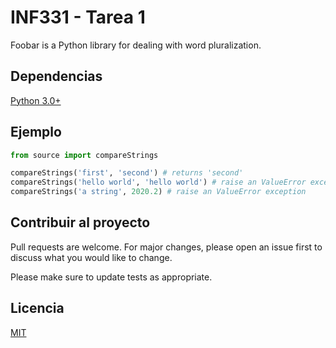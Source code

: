 # INF331 - Tarea 1

Foobar is a Python library for dealing with word pluralization.

## Dependencias

[Python 3.0+](https://www.python.org/download/releases/3.0/)

## Ejemplo

```python
from source import compareStrings

compareStrings('first', 'second') # returns 'second'
compareStrings('hello world', 'hello world') # raise an ValueError exception
compareStrings('a string', 2020.2) # raise an ValueError exception
```

## Contribuir al proyecto

Pull requests are welcome. For major changes, please open an issue first to discuss what you would like to change.

Please make sure to update tests as appropriate.

## Licencia

[MIT](https://choosealicense.com/licenses/mit/)
